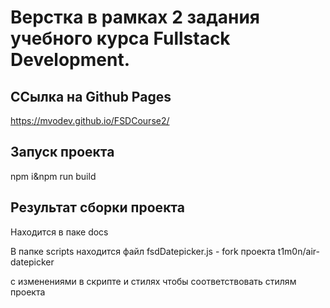   # Верстка в рамках 2 задания учебного курса Fullstack Development.
  ## ССылка на Github Pages
  https://mvodev.github.io/FSDCourse2/
  ## Запуск проекта
  npm i&npm run build
  ## Результат сборки проекта
  Находится в паке docs

  В папке scripts находится файл fsdDatepicker.js - fork проекта t1m0n/air-datepicker

  с изменениями в скрипте и стилях чтобы соответствовать стилям проекта
  
   
  


